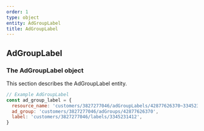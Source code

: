 ```yaml
---
order: 1
type: object
entity: AdGroupLabel
title: AdGroupLabel
---
```


## AdGroupLabel

### The AdGroupLabel object

This section describes the AdGroupLabel entity.

```javascript
// Example AdGroupLabel
const ad_group_label = {
  resource_name: 'customers/3827277046/adGroupLabels/42877626370~3345231412',
  ad_group: 'customers/3827277046/adGroups/42877626370',
  label: 'customers/3827277046/labels/3345231412',
}
```
